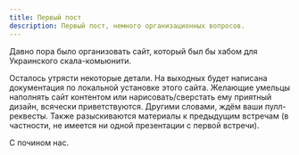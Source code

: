 ```yaml
---
title: Первый пост
description: Первый пост, немного организационных вопросов.
---
```


Давно пора было организовать сайт, который был бы хабом для Украинского скала-комьюнити.

Осталось утрясти некоторые детали. На выходных будет написана документация по локальной установке этого сайта. Желающие умельцы наполнять сайт контентом или нарисовать/сверстать ему приятный дизайн, всячески приветствуются. Другими словами, ждём ваши пулл-реквесты. Также разыскиваются материалы к предыдущим встречам (в частности, не имеется ни одной презентации с первой встречи).

С почином нас.
